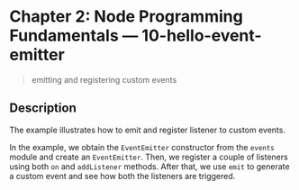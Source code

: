 # Chapter 2: Node Programming Fundamentals &mdash; 10-hello-event-emitter
> emitting and registering custom events

## Description
The example illustrates how to emit and register listener to custom events.

In the example, we obtain the `EventEmitter` constructor from the `events` module and create an `EventEmitter`. Then, we register a couple of listeners using both `on` and `addListener` methods. After that, we use `emit` to generate a custom event and see how both the listeners are triggered.
